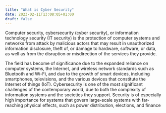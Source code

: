```yaml
---
title: "What is Cyber Security"
date: 2023-02-11T13:08:05+01:00
draft: false
---
```


Computer security, cybersecurity (cyber security), or information technology security (IT security) is the protection of computer systems and networks from attack by malicious actors that may result in unauthorized information disclosure, theft of, or damage to hardware, software, or data, as well as from the disruption or misdirection of the services they provide.

The field has become of significance due to the expanded reliance on computer systems, the Internet, and wireless network standards such as Bluetooth and Wi-Fi, and due to the growth of smart devices, including smartphones, televisions, and the various devices that constitute the Internet of things (IoT). Cybersecurity is one of the most significant challenges of the contemporary world, due to both the complexity of information systems and the societies they support. Security is of especially high importance for systems that govern large-scale systems with far-reaching physical effects, such as power distribution, elections, and finance